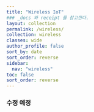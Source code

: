 ```yaml
---
title: "Wireless IoT"
### _docs 와 receipt 를 참고한다.
layout: collection
permalink: /wireless/
collection: wireless
classes: wide
author_profile: false
sort_by: date
sort_order: reverse
sidebar:
  nav: "wireless"
toc: false
sort_order: reverse  
---
```


### 수정 예정  
